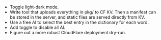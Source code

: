 - Toggle light-dark mode.
- Write tool that uploads everything in pkg/ to CF KV. Then a manifest can be
  stored in the server, and static files are served directly from KV.
- Use a free AI to select the best entry in the dictionary for each word.
- Add toggle to disable all AI.
- Figure out a more robust CloudFlare deployment dry-run.